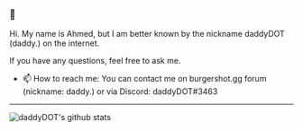 ### 👋

Hi. My name is Ahmed, but I am better known by the nickname daddyDOT (daddy.) on the internet.

If you have any questions, feel free to ask me.

- 📫 How to reach me: You can contact me on burgershot.gg forum (nickname: daddy.) or via Discord: daddyDOT#3463

---

![daddyDOT's github stats](https://github-readme-stats.vercel.app/api?username=daddyDOT&show_icons=true&theme=material-palenight)
